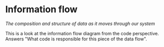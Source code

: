 # Information flow

_The composition and structure of data as it moves through our system_

This is a look at the information flow diagram from the code perspective. Answers "What code is responsible for this piece of the data flow". 

